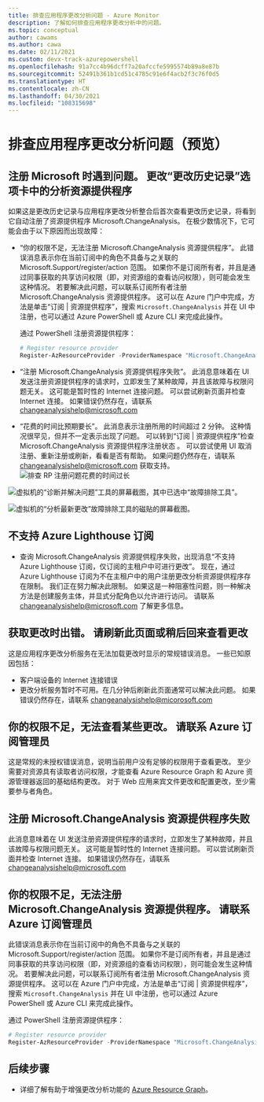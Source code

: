 ```yaml
---
title: 排查应用程序更改分析问题 - Azure Monitor
description: 了解如何排查应用程序更改分析中的问题。
ms.topic: conceptual
author: cawams
ms.author: cawa
ms.date: 02/11/2021
ms.custom: devx-track-azurepowershell
ms.openlocfilehash: 91a7cc4b96dcff7a20afccfe5995574b89a8e87b
ms.sourcegitcommit: 52491b361b1cd51c4785c91e6f4acb2f3c76f0d5
ms.translationtype: HT
ms.contentlocale: zh-CN
ms.lasthandoff: 04/30/2021
ms.locfileid: "108315698"
---
```

# <a name="troubleshoot-application-change-analysis-preview"></a>排查应用程序更改分析问题（预览）

## <a name="having-trouble-registering-microsoft-change-analysis-resource-provider-from-change-history-tab"></a>注册 Microsoft 时遇到问题。 更改“更改历史记录”选项卡中的分析资源提供程序

如果这是更改历史记录与应用程序更改分析整合后首次查看更改历史记录，将看到它自动注册了资源提供程序 Microsoft.ChangeAnalysis。 在极少数情况下，它可能会由于以下原因而出现故障：

- “你的权限不足，无法注册 Microsoft.ChangeAnalysis 资源提供程序”。 此错误消息表示你在当前订阅中的角色不具备与之关联的 Microsoft.Support/register/action 范围。 如果你不是订阅所有者，并且是通过同事获取的共享访问权限（即，对资源组的查看访问权限），则可能会发生这种情况。 若要解决此问题，可以联系订阅所有者注册 Microsoft.ChangeAnalysis 资源提供程序。 这可以在 Azure 门户中完成，方法是单击“订阅 | 资源提供程序”，搜索 ```Microsoft.ChangeAnalysis``` 并在 UI 中注册，也可以通过 Azure PowerShell 或 Azure CLI 来完成此操作。

    通过 PowerShell 注册资源提供程序：
    ```PowerShell
    # Register resource provider
    Register-AzResourceProvider -ProviderNamespace "Microsoft.ChangeAnalysis"
    ```

- “注册 Microsoft.ChangeAnalysis 资源提供程序失败”。 此消息意味着在 UI 发送注册资源提供程序的请求时，立即发生了某种故障，并且该故障与权限问题无关。 这可能是暂时性的 Internet 连接问题。 可以尝试刷新页面并检查 Internet 连接。 如果错误仍然存在，请联系 changeanalysishelp@microsoft.com

- “花费的时间比预期要长”。 此消息表示注册所用的时间超过 2 分钟。 这种情况很罕见，但并不一定表示出现了问题。 可以转到“订阅 | 资源提供程序”检查 Microsoft.ChangeAnalysis 资源提供程序注册状态 。 可以尝试使用 UI 取消注册、重新注册或刷新，看看是否有帮助。 如果问题仍然存在，请联系 changeanalysishelp@microsoft.com 获取支持。
    ![排查 RP 注册问题花费的时间过长](./media/change-analysis/troubleshoot-registration-taking-too-long.png)

![虚拟机的“诊断并解决问题”工具的屏幕截图，其中已选中“故障排除工具”。](./media/change-analysis/vm-dnsp-troubleshootingtools.png)

![虚拟机的“分析最新更改”故障排除工具的磁贴的屏幕截图。](./media/change-analysis/analyze-recent-changes.png)

## <a name="azure-lighthouse-subscription-is-not-supported"></a>不支持 Azure Lighthouse 订阅

- 查询 Microsoft.ChangeAnalysis 资源提供程序失败，出现消息“不支持 Azure Lighthouse 订阅，仅订阅的主租户中可进行更改”。 现在，通过 Azure Lighthouse 订阅为不在主租户中的用户注册更改分析资源提供程序存在限制。 我们正在努力解决此限制。 如果这是一种阻塞性问题，则一种解决方法是创建服务主体，并显式分配角色以允许进行访问。  请联系 changeanalysishelp@microsoft.com 了解更多信息。

## <a name="an-error-occurred-while-getting-changes-please-refresh-this-page-or-come-back-later-to-view-changes"></a>获取更改时出错。 请刷新此页面或稍后回来查看更改

这是应用程序更改分析服务在无法加载更改时显示的常规错误消息。 一些已知原因包括：

- 客户端设备的 Internet 连接错误
- 更改分析服务暂时不可用。在几分钟后刷新此页面通常可以解决此问题。 如果错误仍然存在，请联系 changeanalysishelp@micorosoft.com

## <a name="you-dont-have-enough-permissions-to-view-some-changes-contact-your-azure-subscription-administrator"></a>你的权限不足，无法查看某些更改。 请联系 Azure 订阅管理员

这是常规的未授权错误消息，说明当前用户没有足够的权限用于查看更改。 至少需要对资源具有读取者访问权限，才能查看 Azure Resource Graph 和 Azure 资源管理器返回的基础结构更改。 对于 Web 应用来宾文件更改和配置更改，至少需要参与者角色。

## <a name="failed-to-register-microsoftchangeanalysis-resource-provider"></a>注册 Microsoft.ChangeAnalysis 资源提供程序失败

此消息意味着在 UI 发送注册资源提供程序的请求时，立即发生了某种故障，并且该故障与权限问题无关。 这可能是暂时性的 Internet 连接问题。 可以尝试刷新页面并检查 Internet 连接。 如果错误仍然存在，请联系 changeanalysishelp@microsoft.com

## <a name="you-dont-have-enough-permissions-to-register-microsoftchangeanalysis-resource-provider-contact-your-azure-subscription-administrator"></a>你的权限不足，无法注册 Microsoft.ChangeAnalysis 资源提供程序。 请联系 Azure 订阅管理员

此错误消息表示你在当前订阅中的角色不具备与之关联的 Microsoft.Support/register/action 范围。 如果你不是订阅所有者，并且是通过同事获取的共享访问权限（即，对资源组的查看访问权限），则可能会发生这种情况。 若要解决此问题，可以联系订阅所有者注册 Microsoft.ChangeAnalysis 资源提供程序。 这可以在 Azure 门户中完成，方法是单击“订阅 | 资源提供程序”，搜索 ```Microsoft.ChangeAnalysis``` 并在 UI 中注册，也可以通过 Azure PowerShell 或 Azure CLI 来完成此操作。

通过 PowerShell 注册资源提供程序：

```PowerShell
# Register resource provider
Register-AzResourceProvider -ProviderNamespace "Microsoft.ChangeAnalysis"
```

## <a name="next-steps"></a>后续步骤

- 详细了解有助于增强更改分析功能的 [Azure Resource Graph](../../governance/resource-graph/overview.md)。
